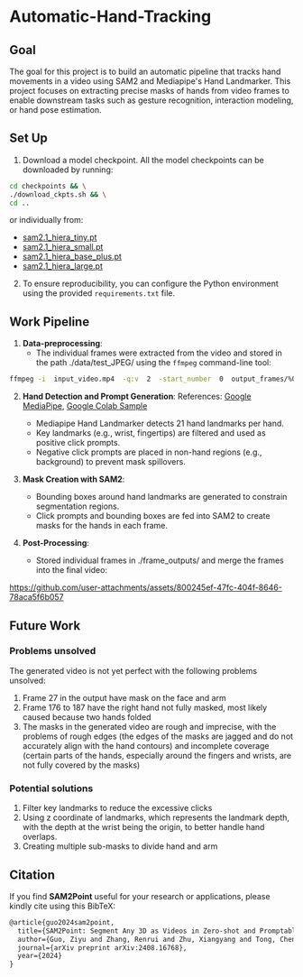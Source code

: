 
# Automatic-Hand-Tracking

## Goal
The goal for this project is to build an automatic pipeline that tracks hand movements in a video using SAM2 and Mediapipe's Hand Landmarker. This project focuses on extracting precise masks of hands from video frames to enable downstream tasks such as gesture recognition, interaction modeling, or hand pose estimation.


## Set Up

1. Download a model checkpoint. All the model checkpoints can be downloaded by running:

```bash
cd checkpoints && \
./download_ckpts.sh && \
cd ..
```
or individually from:

- [sam2.1_hiera_tiny.pt](https://dl.fbaipublicfiles.com/segment_anything_2/092824/sam2.1_hiera_tiny.pt)
- [sam2.1_hiera_small.pt](https://dl.fbaipublicfiles.com/segment_anything_2/092824/sam2.1_hiera_small.pt)
- [sam2.1_hiera_base_plus.pt](https://dl.fbaipublicfiles.com/segment_anything_2/092824/sam2.1_hiera_base_plus.pt)
- [sam2.1_hiera_large.pt](https://dl.fbaipublicfiles.com/segment_anything_2/092824/sam2.1_hiera_large.pt)

2. To ensure reproducibility, you can configure the Python environment using the provided `requirements.txt` file.
 

## Work Pipeline

1.  **Data-preprocessing**:
	- The individual frames were extracted from the video and stored in the path ./data/test_JPEG/ using the `ffmpeg` command-line tool:
```bash
ffmpeg -i  input_video.mp4  -q:v  2  -start_number  0  output_frames/%05d.jpg
```
2.  **Hand Detection and Prompt Generation**:
    References: [Google MediaPipe](https://ai.google.dev/edge/mediapipe/solutions/vision/hand_landmarker), [Google Colab Sample](https://colab.research.google.com/github/googlesamples/mediapipe/blob/main/examples/hand_landmarker/python/hand_landmarker.ipynb)
    -   Mediapipe Hand Landmarker detects 21 hand landmarks per hand.
    -   Key landmarks (e.g., wrist, fingertips) are filtered and used as positive click prompts.
    -   Negative click prompts are placed in non-hand regions (e.g., background) to prevent mask spillovers.

3.  **Mask Creation with SAM2**:
   
    -   Bounding boxes around hand landmarks are generated to constrain segmentation regions.
    -   Click prompts and bounding boxes are fed into SAM2 to create masks for the hands in each frame.
    
4.  **Post-Processing**:
    
    -   Stored individual frames in ./frame_outputs/ and merge the frames into the final video:

https://github.com/user-attachments/assets/800245ef-47fc-404f-8646-78aca5f6b057




## Future Work
### Problems unsolved
The generated video is not yet perfect with the following problems unsolved:
1. Frame 27 in the output have mask on the face and arm
2. Frame 176 to 187 have the right hand not fully masked, most likely caused because two hands folded
3. The masks in the generated video are rough and imprecise, with the problems of rough edges (the edges of the masks are jagged and do not accurately align with the hand contours) and incomplete coverage (certain parts of the hands, especially around the fingers and wrists, are not fully covered by the masks)

### Potential solutions
1. Filter key landmarks to reduce the excessive clicks
2. Using z coordinate of landmarks, which represents the landmark depth, with the depth at the wrist being the origin, to better handle hand overlaps.
3. Creating multiple sub-masks to divide hand and arm

## Citation

If you find **SAM2Point** useful for your research or applications, please kindly cite using this BibTeX:

```latex
@article{guo2024sam2point,
  title={SAM2Point: Segment Any 3D as Videos in Zero-shot and Promptable Manners},
  author={Guo, Ziyu and Zhang, Renrui and Zhu, Xiangyang and Tong, Chengzhuo and Gao, Peng and Li, Chunyuan and Heng, Pheng-Ann},
  journal={arXiv preprint arXiv:2408.16768},
  year={2024}
}
```

